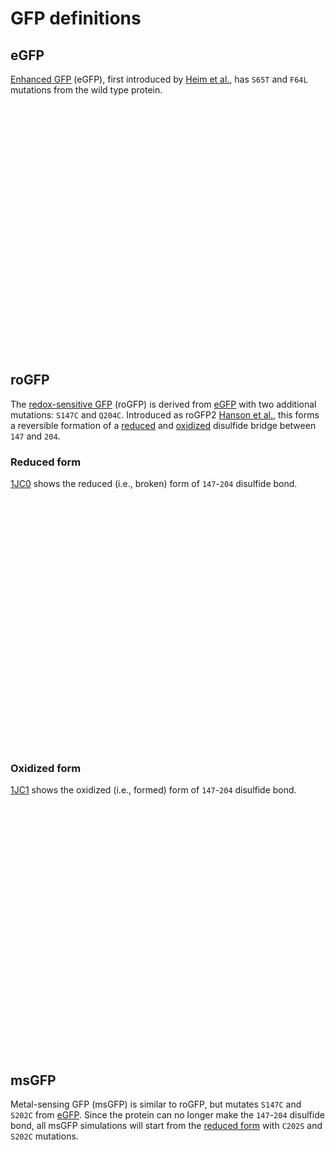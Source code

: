 # GFP definitions

## eGFP

[Enhanced GFP][2y0g] (eGFP), first introduced by [Heim et al.][egfp paper], has `S65T` and `F64L` mutations from the wild type protein.

<div
    style="height: 400px; width: 100%; position: relative;" class='viewer_3Dmoljs'
    data-pdb='2Y0G' data-backgroundalpha='0.0'
    data-select1='chain:A' data-style1='cartoon:color=spectrum'
    data-select2='resn:CRO' data-style2='cartoon:color=spectrum;stick'
    data-select3='resi:147' data-style3='cartoon:color=spectrum;stick'
    data-select4='resi:204' data-style4='cartoon:color=spectrum;stick'
    data-zoomto='chain:A'>
</div>

## roGFP

The [redox-sensitive GFP][rogfp paper] (roGFP) is derived from [eGFP](#egfp) with two additional mutations: `S147C` and `Q204C`.
Introduced as roGFP2 [Hanson et al.][rogfp paper], this forms a reversible formation of a [reduced][1jc0] and [oxidized][1jc1] disulfide bridge between `147` and `204`.

### Reduced form

[1JC0][1jc0] shows the reduced (i.e., broken) form of `147`-`204` disulfide bond.

<div
    style="height: 400px; width: 100%; position: relative;" class='viewer_3Dmoljs'
    data-pdb='1JC0' data-backgroundalpha='0.0'
    data-select1='chain:A' data-style1='cartoon:color=spectrum'
    data-select2='resn:CRO' data-style2='cartoon:color=spectrum;stick'
    data-select3='resi:147' data-style3='cartoon:color=spectrum;stick'
    data-select4='resi:204' data-style4='cartoon:color=spectrum;stick'
    data-select5='chain:B' data-style5=''
    data-select6='chain:C' data-style6=''
    data-zoomto='chain:A;resi:204'>
</div>

### Oxidized form

[1JC1][1jc1] shows the oxidized (i.e., formed) form of `147`-`204` disulfide bond.

<div
    style="height: 400px; width: 100%; position: relative;" class='viewer_3Dmoljs'
    data-pdb='1JC1' data-backgroundalpha='0.0'
    data-select1='chain:A' data-style1='cartoon:color=spectrum'
    data-select2='resn:CRO' data-style2='cartoon:color=spectrum;stick'
    data-select3='resi:147' data-style3='cartoon:color=spectrum;stick'
    data-select4='resi:204' data-style4='cartoon:color=spectrum;stick'
    data-select5='chain:B' data-style5=''
    data-select6='chain:C' data-style6=''
    data-zoomto='chain:A;resi:204'>
</div>

## msGFP

Metal-sensing GFP (msGFP) is similar to roGFP, but mutates `S147C` and `S202C` from [eGFP][2y0g].
Since the protein can no longer make the `147`-`204` disulfide bond, all msGFP simulations will start from the [reduced form](#reduced-form) with `C202S` and `S202C` mutations.

<!-- LINKS -->

[egfp paper]: https://doi.org/10.1038/373663b0
[1jc0]: https://www.rcsb.org/structure/1jc0
[1jc1]: https://www.rcsb.org/structure/1jc1
[rogfp paper]: https://doi.org/10.1074/jbc.M312846200
[2y0g]: https://www.rcsb.org/structure/2y0g

<!-- SCRIPTS -->

<script src="https://3Dmol.org/build/3Dmol-min.js"></script>
<script src="https://3Dmol.org/build/3Dmol.ui-min.js"></script>
